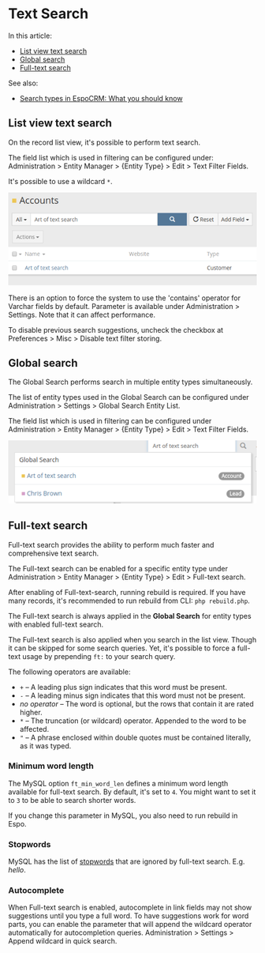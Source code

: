 # Text Search

In this article:

* [List view text search](#list-view-text-search)
* [Global search](#global-search)
* [Full-text search](#full-text-search)

See also:

* [Search types in EspoCRM: What you should know](https://www.espocrm.com/tips/search-types/)

## List view text search

On the record list view, it's possible to perform text search.

The field list which is used in filtering can be configured under: Administration > Entity Manager > {Entity Type} > Edit > Text Filter Fields.

It's possible to use a wildcard `*`.

![Text Search](https://raw.githubusercontent.com/espocrm/documentation/master/docs/_static/images/user-guide/text-search/1.png)

There is an option to force the system to use the 'contains' operator for Varchar fields by default. Parameter is available under Administration > Settings. Note that it can affect performance.

To disable previous search suggestions, uncheck the checkbox at Preferences > Misc > Disable text filter storing.

## Global search

The Global Search performs search in multiple entity types simultaneously.

The list of entity types used in the Global Search can be configured under Administration > Settings > Global Search Entity List.

The field list which is used in filtering can be configured under Administration > Entity Manager > {Entity Type} > Edit > Text Filter Fields.

![Global Search](https://raw.githubusercontent.com/espocrm/documentation/master/docs/_static/images/user-guide/text-search/2.png)

## Full-text search

Full-text search provides the ability to perform much faster and comprehensive text search.

The Full-text search can be enabled for a specific entity type under Administration > Entity Manager > {Entity Type} > Edit > Full-text search.

After enabling of Full-text-search, running rebuild is required. If you have many records, it's recommended to run rebuild from CLI: `php rebuild.php`.

The Full-text search is always applied in the **Global Search** for entity types with enabled full-text search.

The Full-text search is also applied when you search in the list view. Though it can be skipped for some search queries. Yet, it's possible to force a full-text usage by prepending `ft:` to your search query.

The following operators are available:

* `+` – A leading plus sign indicates that this word must be present.
* `-` – A leading minus sign indicates that this word must not be present.
* *no operator* – The word is optional, but the rows that contain it are rated higher.
* `*` – The truncation (or wildcard) operator. Appended to the word to be affected.
* `"` – A phrase enclosed within double quotes must be contained literally, as it was typed.

### Minimum word length

The MySQL option `ft_min_word_len` defines a minimum word length available for full-text search. By default, it's set to `4`. You might want to set it to `3` to be able to search shorter words.

If you change this parameter in MySQL, you also need to run rebuild in Espo.

### Stopwords

MySQL has the list of [stopwords](https://dev.mysql.com/doc/refman/8.0/en/fulltext-stopwords.html) that are ignored by full-text search. E.g. *hello*.

### Autocomplete

When Full-text search is enabled, autocomplete in link fields may not show suggestions until you type a full word. To have suggestions work for word parts, you can enable the parameter that will append the wildcard operator automatically for autocompletion queries. Administration > Settings > Append wildcard in quick search.
